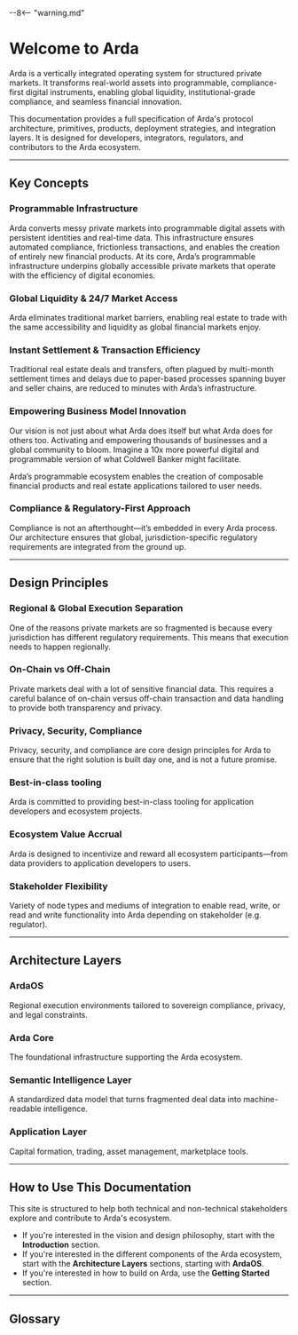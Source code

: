 --8<-- "warning.md"

# Welcome to Arda

Arda is a vertically integrated operating system for structured private markets. It transforms real-world assets into programmable, compliance-first digital instruments, enabling global liquidity, institutional-grade compliance, and seamless financial innovation.

This documentation provides a full specification of Arda's protocol architecture, primitives, products, deployment strategies, and integration layers. It is designed for developers, integrators, regulators, and contributors to the Arda ecosystem.

---

## Key Concepts

### Programmable Infrastructure

Arda converts messy private markets into programmable digital assets with persistent identities and real-time data. This infrastructure ensures automated compliance, frictionless transactions, and enables the creation of entirely new financial products. At its core, Arda’s programmable infrastructure underpins globally accessible private markets that operate with the efficiency of digital economies.

### Global Liquidity & 24/7 Market Access

Arda eliminates traditional market barriers, enabling real estate to trade with the same accessibility and liquidity as global financial markets enjoy.

### Instant Settlement & Transaction Efficiency

Traditional real estate deals and transfers, often plagued by multi-month settlement times and delays due to paper-based processes spanning buyer and seller chains, are reduced to minutes with Arda’s infrastructure.

### Empowering Business Model Innovation

Our vision is not just about what Arda does itself but what Arda does for others too. Activating and empowering thousands of businesses and a global community to bloom. Imagine a 10x more powerful digital and programmable version of what Coldwell Banker might facilitate. 

Arda’s programmable ecosystem enables the creation of composable financial products and real estate applications tailored to user needs.

### Compliance & Regulatory-First Approach

Compliance is not an afterthought—it’s embedded in every Arda process. Our architecture ensures that global, jurisdiction-specific regulatory requirements are integrated from the ground up.

---

## Design Principles

### Regional & Global Execution Separation

One of the reasons private markets are so fragmented is because every jurisdiction has different regulatory requirements. This means that execution needs to happen regionally.

### On-Chain vs Off-Chain

Private markets deal with a lot of sensitive financial data. This requires a careful balance of on-chain versus off-chain transaction and data handling to provide both transparency and privacy.

### Privacy, Security, Compliance

Privacy, security, and compliance are core design principles for Arda to ensure that the right solution is built day one, and is not a future promise.

### Best-in-class tooling

Arda is committed to providing best-in-class tooling for application developers and ecosystem projects.

### Ecosystem Value Accrual

Arda is designed to incentivize and reward all ecosystem participants—from data providers to application developers to users.

### Stakeholder Flexibility

Variety of node types and mediums of integration to enable read, write, or read and write functionality into Arda depending on stakeholder (e.g. regulator).

---

## Architecture Layers

### ArdaOS

Regional execution environments tailored to sovereign compliance, privacy, and legal constraints.

### Arda Core

The foundational infrastructure supporting the Arda ecosystem.

### Semantic Intelligence Layer

A standardized data model that turns fragmented deal data into machine-readable intelligence.

### Application Layer

Capital formation, trading, asset management, marketplace tools.

---

## How to Use This Documentation

This site is structured to help both technical and non-technical stakeholders explore and contribute to Arda's ecosystem.

- If you're interested in the vision and design philosophy, start with the **Introduction** section.
- If you're interested in the different components of the Arda ecosystem, start with the **Architecture Layers** sections, starting with **ArdaOS**.
- If you're interested in how to build on Arda, use the **Getting Started** section.

---

## Glossary



